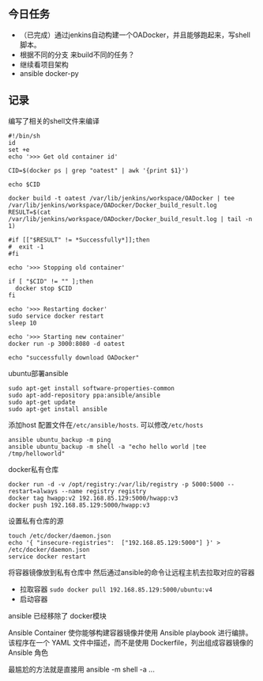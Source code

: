 ## 今日任务
- （已完成）通过jenkins自动构建一个OADocker，并且能够跑起来，写shell脚本。
- 根据不同的分支 来build不同的任务？
- 继续看项目架构
- ansible docker-py

## 记录
编写了相关的shell文件来编译
```shell
#!/bin/sh
id
set +e
echo '>>> Get old container id'

CID=$(docker ps | grep "oatest" | awk '{print $1}')

echo $CID

docker build -t oatest /var/lib/jenkins/workspace/OADocker | tee /var/lib/jenkins/workspace/OADocker/Docker_build_result.log
RESULT=$(cat /var/lib/jenkins/workspace/OADocker/Docker_build_result.log | tail -n 1)

#if [["$RESULT" != *Successfully*]];then
#  exit -1
#fi

echo '>>> Stopping old container'

if [ "$CID" != "" ];then
  docker stop $CID
fi

echo '>>> Restarting docker'
sudo service docker restart
sleep 10

echo '>>> Starting new container'
docker run -p 3000:8080 -d oatest

echo "successfully download OADocker"
```


ubuntu部署ansible
```shell
sudo apt-get install software-properties-common
sudo apt-add-repository ppa:ansible/ansible
sudo apt-get update
sudo apt-get install ansible
```

添加host
配置文件在`/etc/ansible/hosts`.
可以修改`/etc/hosts`
```shell
ansible ubuntu_backup -m ping
ansible ubuntu_backup -m shell -a "echo hello world |tee /tmp/helloworld"
```

docker私有仓库
```shell
docker run -d -v /opt/registry:/var/lib/registry -p 5000:5000 --restart=always --name registry registry
docker tag hwapp:v2 192.168.85.129:5000/hwapp:v3
docker push 192.168.85.129:5000/hwapp:v3
```

设置私有仓库的源
```shell
touch /etc/docker/daemon.json
echo '{ "insecure-registries":  ["192.168.85.129:5000"] }' > /etc/docker/daemon.json
service docker restart
```
将容器镜像放到私有仓库中
然后通过ansible的命令让远程主机去拉取对应的容器
  * 拉取容器
  `sudo docker pull 192.168.85.129:5000/ubuntu:v4`
  * 启动容器


ansible 已经移除了 docker模块


Ansible Container 使你能够构建容器镜像并使用 Ansible playbook 进行编排。该程序在一个 YAML 文件中描述，而不是使用 Dockerfile，列出组成容器镜像的 Ansible 角色

最尴尬的方法就是直接用
ansible -m shell -a ...

